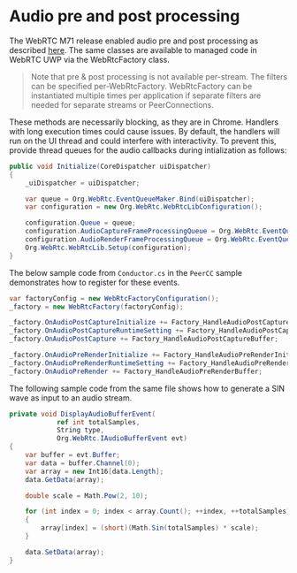 # Audio pre and post processing

The WebRTC M71 release enabled audio pre and post processing as described [here](https://bugs.chromium.org/p/webrtc/issues/detail?id=8665).  The same classes are available to managed code in WebRTC UWP via the WebRtcFactory class.  

> Note that pre & post processing is not available per-stream.  The filters can be specified per-WebRtcFactory.  WebRtcFactory can be instantiated multiple times per application if separate filters are needed for separate streams or PeerConnections.

These methods are necessarily blocking, as they are in Chrome.  Handlers with long execution times could cause issues.  By default, the handlers will run on the UI thread and could interfere with interactivity.  To prevent this, provide thread queues for the audio callbacks during intialization as follows:

```C#
public void Initialize(CoreDispatcher uiDispatcher)
{
    _uiDispatcher = uiDispatcher;

    var queue = Org.WebRtc.EventQueueMaker.Bind(uiDispatcher);
    var configuration = new Org.WebRtc.WebRtcLibConfiguration();

    configuration.Queue = queue;
    configuration.AudioCaptureFrameProcessingQueue = Org.WebRtc.EventQueue.GetOrCreateThreadQueueByName("AudioCaptureProcessingQueue");
    configuration.AudioRenderFrameProcessingQueue = Org.WebRtc.EventQueue.GetOrCreateThreadQueueByName("AudioRenderProcessingQueue");
    Org.WebRtc.WebRtcLib.Setup(configuration);
}
```

The below sample code from `Conductor.cs` in the `PeerCC` sample demonstrates how to register for these events.

```C#
var factoryConfig = new WebRtcFactoryConfiguration();
_factory = new WebRtcFactory(factoryConfig);

_factory.OnAudioPostCaptureInitialize += Factory_HandleAudioPostCaptureInit;
_factory.OnAudioPostCaptureRuntimeSetting += Factory_HandleAudioPostCaptureRuntimeSetting;
_factory.OnAudioPostCapture += Factory_HandleAudioPostCaptureBuffer;

_factory.OnAudioPreRenderInitialize += Factory_HandleAudioPreRenderInit;
_factory.OnAudioPreRenderRuntimeSetting += Factory_HandleAudioPreRenderRuntimeSetting;
_factory.OnAudioPreRender += Factory_HandleAudioPreRenderBuffer;
```
The following sample code from the same file shows how to generate a SIN wave as input to an audio stream.

```C#
private void DisplayAudioBufferEvent(
            ref int totalSamples,
            String type,
            Org.WebRtc.IAudioBufferEvent evt)
{
    var buffer = evt.Buffer;
    var data = buffer.Channel(0);
    var array = new Int16[data.Length];
    data.GetData(array);

    double scale = Math.Pow(2, 10);

    for (int index = 0; index < array.Count(); ++index, ++totalSamples)
    {
        array[index] = (short)(Math.Sin(totalSamples) * scale);
    }

    data.SetData(array);
}
```